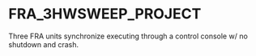 # FRA_3HWSWEEP_PROJECT
Three FRA units synchronize executing through a control console w/ no shutdown and crash.
